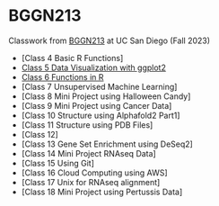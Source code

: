 # BGGN213

Classwork from [BGGN213](https://bioboot.github.io/bggn213_F23/) at UC San Diego (Fall 2023)
- [Class 4 Basic R Functions]
- [Class 5 Data Visualization with ggplot2](https://github.com/krj007/BGGN213_github/blob/main/class05/Class05_Ggplot2.pdf)
- [Class 6 Functions in R]()
- [Class 7 Unsupervised Machine Learning]
- [Class 8 Mini Project using Halloween Candy]
- [Class 9 Mini Project using Cancer Data]
- [Class 10 Structure using Alphafold2 Part1]
- [Class 11 Structure using PDB Files]
- [Class 12]
- [Class 13 Gene Set Enrichment using DeSeq2]
- [Class 14 Mini Project RNAseq Data]
- [Class 15 Using Git]
- [Class 16 Cloud Computing using AWS]
- [Class 17 Unix for RNAseq alignment]
- [Class 18 Mini Project using Pertussis Data]
